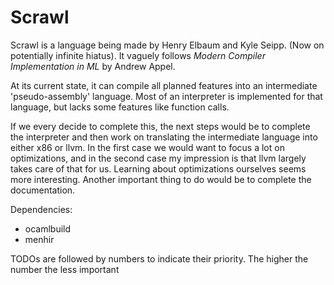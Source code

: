 # Scrawl

Scrawl is a language being made by Henry Elbaum and Kyle Seipp. (Now on
potentially infinite hiatus). It vaguely follows *Modern Compiler Implementation
in ML* by Andrew Appel.

At its current state, it can compile all planned features into an intermediate
'pseudo-assembly' language. Most of an interpreter is implemented for that language, but
lacks some features like function calls.

If we every decide to complete this, the next steps would be to complete the
interpreter and then work on translating the intermediate language into either
x86 or llvm. In the first case we would want to focus a lot on optimizations,
and in the second case my impression is that llvm largely takes care of that for
us. Learning about optimizations ourselves seems more interesting. Another
important thing to do would be to complete the documentation.

Dependencies:
  - ocamlbuild
  - menhir


TODOs are followed by numbers to indicate their priority. The higher the number the less
important

